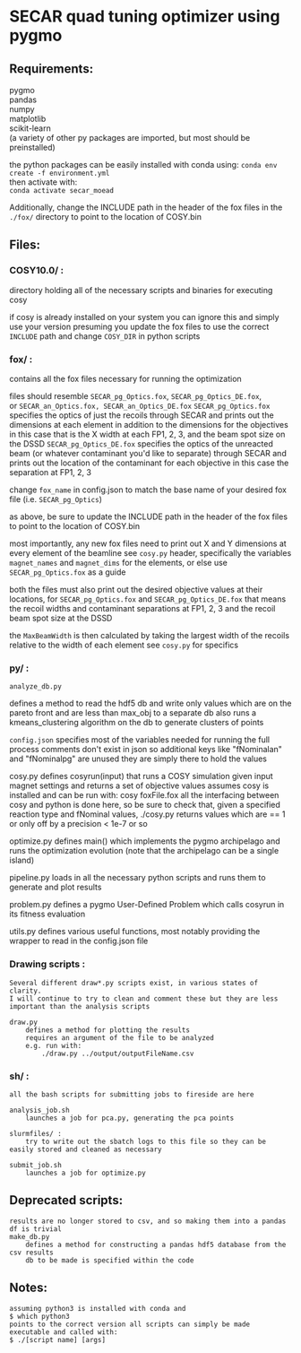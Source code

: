# SECAR quad tuning optimizer using pygmo

## Requirements:

pygmo  
pandas  
numpy  
matplotlib  
scikit-learn  
(a variety of other py packages are imported, but most should be preinstalled)
    
the python packages can be easily installed with conda using: 
`conda env create -f environment.yml`  
then activate with:  
`conda activate secar_moead`

Additionally, change the INCLUDE path in the header of the fox files in the `./fox/` directory to point to the location of COSY.bin

## Files:

### COSY10.0/ :
    
directory holding all of the necessary scripts and binaries for executing cosy 

if cosy is already installed on your system you can ignore this and simply use your version
presuming you update the fox files to use the correct `INCLUDE` path and change `COSY_DIR` in python scripts

### fox/ :

contains all the fox files necessary for running the optimization

files should resemble `SECAR_pg_Optics.fox`, `SECAR_pg_Optics_DE.fox`,  
or `SECAR_an_Optics.fox, SECAR_an_Optics_DE.fox`
`SECAR_pg_Optics.fox` specifies the optics of just the recoils through SECAR
and prints out the dimensions at each element in addition to the dimensions for the objectives
in this case that is the X width at each FP1, 2, 3, and the beam spot size on the DSSD
`SECAR_pg_Optics_DE.fox` specifies the optics of the unreacted beam (or whatever contaminant you'd like to separate) through SECAR
    and prints out the location of the contaminant for each objective
        in this case the separation at FP1, 2, 3 

change `fox_name` in config.json to match the base name of your desired fox file (i.e. ``SECAR_pg_Optics``)

as above, be sure to update the INCLUDE path in the header of the fox files to point to the location of COSY.bin

most importantly, any new fox files need to print out X and Y dimensions at every element of the beamline
see `cosy.py` header, specifically the variables `magnet_names` and `magnet_dims` for the elements, or else use `SECAR_pg_Optics.fox` as a guide

both the files must also print out the desired objective values at their locations, for `SECAR_pg_Optics.fox` and `SECAR_pg_Optics_DE.fox`
that means the recoil widths and contaminant separations at FP1, 2, 3 and the recoil beam spot size at the DSSD

the `MaxBeamWidth` is then calculated by taking the largest width of the recoils relative to the width of each element
see `cosy.py` for specifics

### py/ : 

`analyze_db.py`

defines a method to read the hdf5 db and write only values which are on the pareto front and are less than max_obj to a separate db
also runs a kmeans_clustering algorithm on the db to generate clusters of points  

`config.json`
    specifies most of the variables needed for running the full process
    comments don't exist in json so additional keys like "fNominalan" and "fNominalpg" are unused 
        they are simply there to hold the values 

cosy.py 
    defines cosyrun(input) that runs a COSY simulation given input magnet settings 
        and returns a set of objective values
    assumes cosy is installed and can be run with:
        cosy foxFile.fox
    all the interfacing between cosy and python is done here, so be sure to check that, given a specified reaction type and fNominal values, 
        ./cosy.py returns values which are == 1 or only off by a precision < 1e-7 or so


optimize.py
    defines main() which implements the pygmo archipelago and runs the optimization evolution
        (note that the archipelago can be a single island) 

pipeline.py
    loads in all the necessary python scripts and runs them to generate and plot results

problem.py 
    defines a pygmo User-Defined Problem which calls cosyrun in its fitness evaluation 

utils.py
    defines various useful functions, most notably providing the wrapper to read in the config.json file    

### Drawing scripts :

    Several different draw*.py scripts exist, in various states of clarity.
    I will continue to try to clean and comment these but they are less important than the analysis scripts
 
    draw.py
        defines a method for plotting the results
        requires an argument of the file to be analyzed 
        e.g. run with:
            ./draw.py ../output/outputFileName.csv    


### sh/ :
    
    all the bash scripts for submitting jobs to fireside are here
    
    analysis_job.sh
        launches a job for pca.py, generating the pca points
    
    slurmfiles/ :
        try to write out the sbatch logs to this file so they can be easily stored and cleaned as necessary

    submit_job.sh
        launches a job for optimize.py
        

## Deprecated scripts:    

    results are no longer stored to csv, and so making them into a pandas df is trivial
    make_db.py
        defines a method for constructing a pandas hdf5 database from the csv results
        db to be made is specified within the code 

## Notes:

    assuming python3 is installed with conda and 
    $ which python3 
    points to the correct version all scripts can simply be made executable and called with:
    $ ./[script name] [args] 
    
